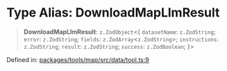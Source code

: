 # Type Alias: DownloadMapLlmResult

> **DownloadMapLlmResult**: `z.ZodObject`\<\{ `datasetName`: `z.ZodString`; `error`: `z.ZodString`; `fields`: `z.ZodArray`\<`z.ZodString`\>; `instructions`: `z.ZodString`; `result`: `z.ZodString`; `success`: `z.ZodBoolean`; \}\>

Defined in: [packages/tools/map/src/data/tool.ts:9](https://github.com/GeoDaCenter/openassistant/blob/0f7bf760e453a1735df9463dc799b04ee2f630fd/packages/tools/map/src/data/tool.ts#L9)
